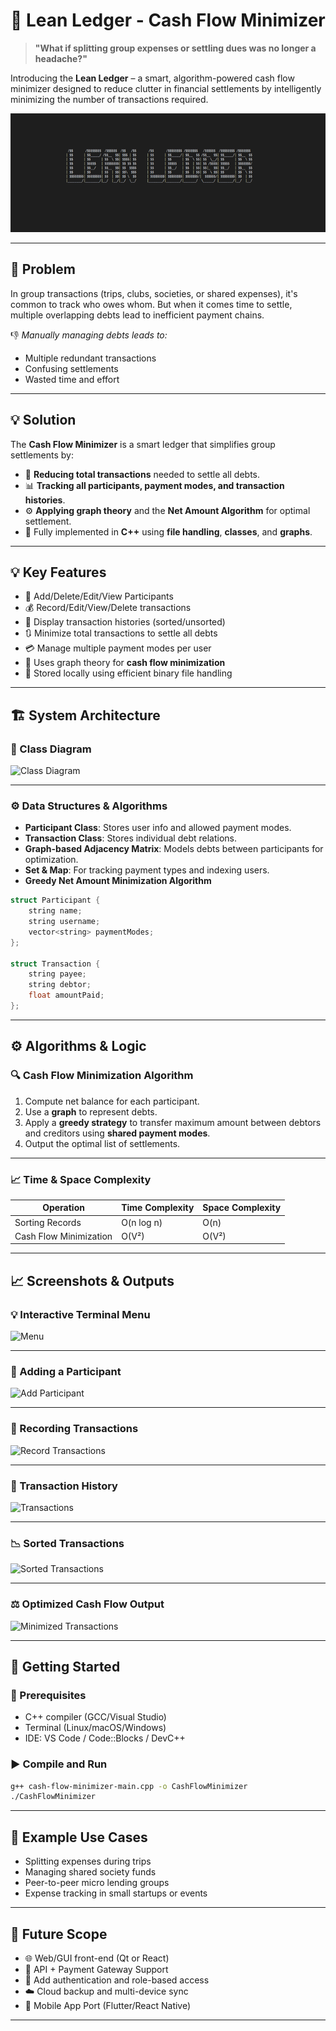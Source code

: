 # 💸 Lean Ledger - Cash Flow Minimizer

> **"What if splitting group expenses or settling dues was no longer a headache?"**

Introducing the **Lean Ledger** – a smart, algorithm-powered cash flow minimizer designed to reduce clutter in financial settlements by intelligently minimizing the number of transactions required.

![Lean Ledger Banner](images/banner.png) <!-- Replace with actual image path -->

---

## 🧩 Problem

In group transactions (trips, clubs, societies, or shared expenses), it's common to track who owes whom. But when it comes time to settle, multiple overlapping debts lead to inefficient payment chains.

👎 *Manually managing debts leads to:*

* Multiple redundant transactions
* Confusing settlements
* Wasted time and effort

---

## 💡 Solution

The **Cash Flow Minimizer** is a smart ledger that simplifies group settlements by:

* 🔁 **Reducing total transactions** needed to settle all debts.
* 📊 **Tracking all participants, payment modes, and transaction histories**.
* ⚙️ **Applying graph theory** and the **Net Amount Algorithm** for optimal settlement.
* 💾 Fully implemented in **C++** using **file handling**, **classes**, and **graphs**.

---

## 💡 Key Features

* 👤 Add/Delete/Edit/View Participants
* 💰 Record/Edit/View/Delete transactions
* 🧾 Display transaction histories (sorted/unsorted)
* 🔃 Minimize total transactions to settle all debts
* 💳 Manage multiple payment modes per user
* 🧠 Uses graph theory for **cash flow minimization**
* 🔐 Stored locally using efficient binary file handling

---

## 🏗️ System Architecture

### 📌 Class Diagram

![Class Diagram](https://i.imgur.com/2cNj9VV.png) <!-- Replace with actual image from PDF -->

---

### ⚙️ Data Structures & Algorithms

* **Participant Class**: Stores user info and allowed payment modes.
* **Transaction Class**: Stores individual debt relations.
* **Graph-based Adjacency Matrix**: Models debts between participants for optimization.
* **Set & Map**: For tracking payment types and indexing users.
* **Greedy Net Amount Minimization Algorithm**

```cpp
struct Participant {
    string name;
    string username;
    vector<string> paymentModes;
};

struct Transaction {
    string payee;
    string debtor;
    float amountPaid;
};
```

---

## ⚙️ Algorithms & Logic

### 🔍 Cash Flow Minimization Algorithm

1. Compute net balance for each participant.
2. Use a **graph** to represent debts.
3. Apply a **greedy strategy** to transfer maximum amount between debtors and creditors using **shared payment modes**.
4. Output the optimal list of settlements.

---

### 📈 Time & Space Complexity

| Operation              | Time Complexity | Space Complexity |
| ---------------------- | --------------- | ---------------- |
| Sorting Records        | O(n log n)      | O(n)             |
| Cash Flow Minimization | O(V²)           | O(V²)            |

---

## 📈 Screenshots & Outputs

### 💡 Interactive Terminal Menu

![Menu](sandbox:/mnt/data/pdf_images/image_1_1.png)

---

### 🧾 Adding a Participant

![Add Participant](sandbox:/mnt/data/pdf_images/image_8_1.png)

---

### 💸 Recording Transactions

![Record Transactions](sandbox:/mnt/data/pdf_images/image_9_1.png)

---

### 📄 Transaction History

![Transactions](sandbox:/mnt/data/pdf_images/image_9_2.png)

---

### 📉 Sorted Transactions

![Sorted Transactions](sandbox:/mnt/data/pdf_images/image_9_3.png)

---

### ⚖️ Optimized Cash Flow Output

![Minimized Transactions](sandbox:/mnt/data/pdf_images/image_10_5.png)

---

## 🚀 Getting Started

### 🔧 Prerequisites

* C++ compiler (GCC/Visual Studio)
* Terminal (Linux/macOS/Windows)
* IDE: VS Code / Code::Blocks / DevC++

### ▶️ Compile and Run

```bash
g++ cash-flow-minimizer-main.cpp -o CashFlowMinimizer
./CashFlowMinimizer
```

---

## 🧪 Example Use Cases

* Splitting expenses during trips
* Managing shared society funds
* Peer-to-peer micro lending groups
* Expense tracking in small startups or events

---

## 📍 Future Scope

* 🌐 Web/GUI front-end (Qt or React)
* 🔌 API + Payment Gateway Support
* 🔐 Add authentication and role-based access
* ☁️ Cloud backup and multi-device sync
* 📱 Mobile App Port (Flutter/React Native)
  
---
